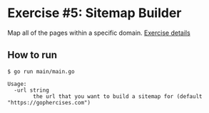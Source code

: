 # Exercise #5: Sitemap Builder

Map all of the pages within a specific domain. [Exercise details](https://github.com/gophercises/sitemap)

## How to run

```
$ go run main/main.go
```

```
Usage:
  -url string
        the url that you want to build a sitemap for (default "https://gophercises.com")
```
